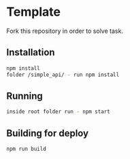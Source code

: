 # Template

Fork this repository in order to solve task.

## Installation

```sh
npm install
folder /simple_api/ - run npm install
```

## Running

```sh
inside root folder run - npm start
```

## Building for deploy

```sh
npm run build
```